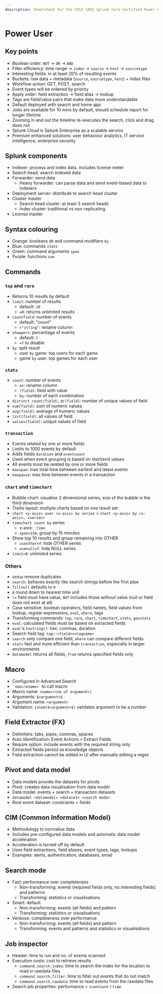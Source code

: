 ```yaml
---
description: Cheatsheet for the SPLK 1002 Splunk Core Certified Power User certificate
---
```


# Power User

## Key points

* Boolean order: `NOT` -> `OR` -> `AND`
* Filter efficiency: time range -> `index` -> `source` -> `host` -> `sourcetype`
* Interesting fields: in at least 20% of resulting events
* Buckets: raw data + metadata (`source`, `sourcetype`, `host`) + index files
* Workflow action: GET, POST, search
* Event types will be ordered by priority
* Apply order: field extraction -> field alias -> lookup
* Tags are field/value pairs that make data more understandable
* Default deployed with search and home app
* Jobs are available for 10 mins by default, should schedule report for longer lifetime
* Zooming in and out the timeline re-executes the search, click and drag does not
* Splunk Cloud is Splunk Enterprise as a scalable service
* Premium enhanced solutions: user behaviour analytics, IT service intelligence, enterprise security

## Splunk components

* Indexer: process and index data, includes license meter
* Search head: search indexed data
* Forwarder: send data
  * Heavy forwarder: can parse data and send event-based data to indexers
* Deployment server: distribute to search head cluster
* Cluster master
  * Search head cluster: at least 3 search heads
  * Index cluster: traditional vs non-replicating
* License master

## Syntax colouring

* Orange: booleans `OR` and command modifiers `by`
* Blue: commands `stats`
* Green: command arguments `span`
* Purple: functions `sum`

## Commands

### `top` and `rare`

* Returns 10 results by default
* `limit`: number of results
  * default: `10`
  * `=0`: returns unlimited results
* `countfield`: number of events
  * default: "count"
  * `="string"`: rename column
* `showperc`: percentage of events
  * default: `t`
  * `=f` to disable
* `by`: split result
  * user `by` game: top users for each game
  * game `by` user: top games for each user

### `stats`

* `count`: number of events
  * `as`: rename column
  * `(field)`: field with value
  * `by`: number of each combination
* `distinct_count(field)`, `dc(field)`: number of unique values of field
* `sum(field)`: sum of numeric values
* `avg(field)`: average of numeric values
* `list(field)`: all values of field
* `values(field)`: unique values of field

### `transaction`

* Events related by one or more fields
* Limits to 1000 events by default
* Adds fields `duration` and `eventcount`
* Used when event grouping is based on start/end values
* All events must be related by one or more fields
* `maxspan`: max total time between earliest and latest events
* `maxpause`: max time between events in a transaction

### `chart` and `timechart`

* Bubble chart: visualise 3 dimensional series, size of the bubble is the third dimension
* Trellis layout: multiple charts based on one result set
* `chart <y-axis> over <x-axis> by series` = `chart <y-axis> by <x-axis>, <series>`
* `timechart count by` series
  * x-axis: `_time`
  * `span=15m`: group by 15 minutes
* Show top 10 results and group remaining into OTHER
  * `useother=f`: hide OTHER series
  * `usenull=f`: hide NULL series
* `limit=0`: unlimited series

### Others

* `dedup` remove duplicates
* `search`: behaves exactly like search strings before the first pipe
* `fillnull` defaults to `0`
* `@` round down to nearest time unit
* `!=` field must have value, `NOT` includes those without value (null or field does not exist at all)
* Case sensitive: boolean operators, field names, field values from lookup, regular expressions, `eval`, `where`, tags
* Transforming commands: `top`, `rare`, `chart`, `timechart`, `stats`, `geostats`
* `eval`: calculated fields must be based on extracted fields
* `eval`'s `tostring()`: hex, commas, duration
* Search field tag: `tag::<field>=<tagname>`
* `search` only compare one field, `where` can compare different fields
* `stats` fast and more efficient than `transaction`, especially in larger environments
* `datamodel` returns all fields, `from` returns specified fields only

## Macro

* Configured in Advanced Search
* `` `<macroname>` `` to call macro
* Macro name: `<name>(<no of argument>)`
* Arguments: `$<argument>$`
* Argument name: `<argument>`
* Validation: `isnum($<argument>$)` validates argument to be a number

## Field Extractor (FX)

* Delimiters: tabs, pipes, commas, spaces
* Auto identification: Event Actions > Extract Fields
* Require option: include events with the required string only
* Extracted fields persist as knowledge objects
* Field extraction cannot be edited in UI after manually editing a regex

## Pivot and data model

* Data models provide the datasets for pivots
* Pivot: creates data visualisation from data model
* Data model: events + search + transaction datasets
* `datamodel <datamodel> <dataset> <search mode>`
* Root event dataset: constraints + fields

## CIM (Common Information Model)

* Methodology to normalise data
* Includes pre-configured data models and automatic data model acceleration
* Acceleration is turned off by default
* Uses field extractions, field aliases, event types, tags, lookups
* Examples: alerts, authentication, databases, email

## Search mode

* Fast: performance over completeness
  * Non-transforming: events (required fields only, no interesting fields) and patterns
  * Transforming: statistics or visualisations
* Smart: default
  * Non-transforming: events (all fields) and pattern
  * Transforming: statistics or visualisations
* Verbose: completeness over performance
  * Non-transforming: events (all fields) and pattern
  * Transforming: events and patterns and statistics or visualisations

## Job inspector

* Header: time to run and no. of events scanned
* Execution costs: cost to retrieve results
  * `command.search.index`: time to search the index for the location to read in rawdata files
  * `command.search.filter`: time to filter out events that do not match
  * `command.search.rawdata`: time to read events from the rawdata files
* Search job properties: performance = `scanCount` / `time`
